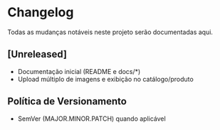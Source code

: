 # Changelog

Todas as mudanças notáveis neste projeto serão documentadas aqui.

## [Unreleased]
- Documentação inicial (README e docs/*)
- Upload múltiplo de imagens e exibição no catálogo/produto

## Política de Versionamento
- SemVer (MAJOR.MINOR.PATCH) quando aplicável
